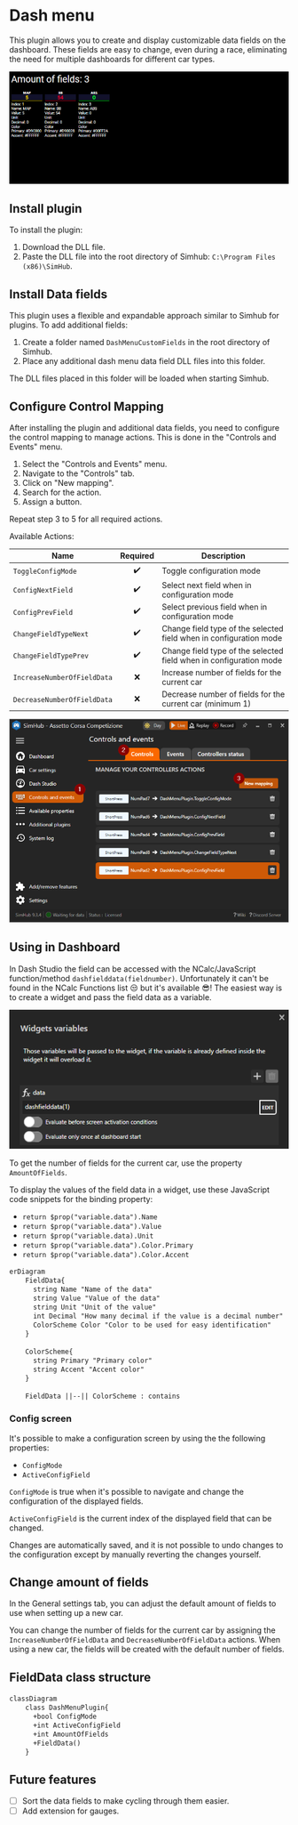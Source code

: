# Dash menu

This plugin allows you to create and display customizable data fields on the dashboard. These fields are easy to change, even during a race, eliminating the need for multiple dashboards for different car types.

![Demo that shows fields can be changed and amount of fields can be changes as well](./Image/Demo.gif)

## Install plugin

To install the plugin:

1. Download the DLL file.
2. Paste the DLL file into the root directory of Simhub: `C:\Program Files (x86)\SimHub`.

## Install Data fields

This plugin uses a flexible and expandable approach similar to Simhub for plugins. To add additional fields:

1. Create a folder named `DashMenuCustomFields` in the root directory of Simhub.
2. Place any additional dash menu data field DLL files into this folder.

The DLL files placed in this folder will be loaded when starting Simhub.

## Configure Control Mapping

After installing the plugin and additional data fields, you need to configure the control mapping to manage actions. This is done in the "Controls and Events" menu.

1. Select the "Controls and Events" menu.
2. Navigate to the "Controls" tab.
3. Click on "New mapping".
4. Search for the action.
5. Assign a button.

Repeat step 3 to 5 for all required actions.

Available Actions:

|Name| Required | Description|
| --- | :---: | --- |
| `ToggleConfigMode` | :heavy_check_mark: | Toggle configuration mode |
| `ConfigNextField` | :heavy_check_mark: | Select next field when in configuration mode |
| `ConfigPrevField` | :heavy_check_mark: | Select previous field when in configuration mode |
| `ChangeFieldTypeNext` | :heavy_check_mark: | Change field type of the selected field when in configuration mode |
| `ChangeFieldTypePrev` | :heavy_check_mark: | Change field type of the selected field when in configuration mode |
| `IncreaseNumberOfFieldData` | :x: | Increase number of fields for the current car |
| `DecreaseNumberOfFieldData` | :x: | Decrease number of fields for the current car (minimum 1) |

![Select "Controls and events" menu then "Controls" tab and click the "New mapping" button.](./Image/ControlsAndEvents.png)

## Using in Dashboard

In Dash Studio the field can be accessed with the NCalc/JavaScript function/method `dashfielddata(fieldnumber)`. Unfortunately it can't be found in the NCalc Functions list :unamused: but it's available :sunglasses:!
The easiest way is to create a widget and pass the field data as a variable.

![Write NCalc formula to get field data](./Image/PassFieldDataToWidget.png)

To get the number of fields for the current car, use the property `AmountOfFields`.

To display the values of the field data in a widget, use these JavaScript code snippets for the binding property:

* `return $prop("variable.data").Name`
* `return $prop("variable.data").Value`
* `return $prop("variable.data).Unit`
* `return $prop("variable.data").Color.Primary`
* `return $prop("variable.data").Color.Accent`

```mermaid
erDiagram
    FieldData{
      string Name "Name of the data"
      string Value "Value of the data"
      string Unit "Unit of the value"
      int Decimal "How many decimal if the value is a decimal number"
      ColorScheme Color "Color to be used for easy identification"
    }

    ColorScheme{
      string Primary "Primary color"
      string Accent "Accent color"
    }

    FieldData ||--|| ColorScheme : contains
```

### Config screen

It's possible to make a configuration screen by using the the following properties:

* `ConfigMode`
* `ActiveConfigField`

`ConfigMode` is true when it's possible to navigate and change the configuration of the displayed fields.

`ActiveConfigField` is the current index of the displayed field that can be changed.

Changes are automatically saved, and it is not possible to undo changes to the configuration except by manually reverting the changes yourself.

## Change amount of fields

In the General settings tab, you can adjust the default amount of fields to use when setting up a new car.

You can change the number of fields for the current car by assigning the `IncreaseNumberOfFieldData` and `DecreaseNumberOfFieldData` actions. When using a new car, the fields will be created with the default number of fields.

## FieldData class structure

```mermaid
classDiagram
    class DashMenuPlugin{
      +bool ConfigMode
      +int ActiveConfigField
      +int AmountOfFields
      +FieldData()
    }
```

## Future features

* [ ] Sort the data fields to make cycling through them easier.
* [ ] Add extension for gauges.
